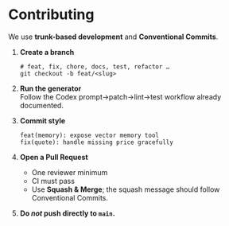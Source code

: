 # Contributing

We use **trunk-based development** and **Conventional Commits**.

1.  **Create a branch**  
    ```
    # feat, fix, chore, docs, test, refactor …
    git checkout -b feat/<slug>
    ```

2.  **Run the generator**  
    Follow the Codex prompt->patch->lint->test workflow already documented.

3.  **Commit style**  
    ```
    feat(memory): expose vector memory tool
    fix(quote): handle missing price gracefully
    ```

4.  **Open a Pull Request**  
    * One reviewer minimum  
    * CI must pass  
    * Use **Squash & Merge**; the squash message should follow Conventional Commits.

5.  **Do *not* push directly to `main`.**
